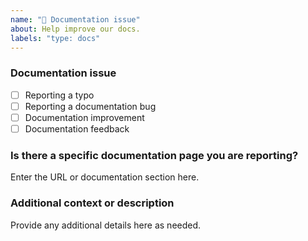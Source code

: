 ```yaml
---
name: "📖 Documentation issue"
about: Help improve our docs.
labels: "type: docs"
---
```


### Documentation issue

<!-- (Update "[ ]" to "[x]" to check a box) -->

- [ ] Reporting a typo
- [ ] Reporting a documentation bug
- [ ] Documentation improvement
- [ ] Documentation feedback

<!--
  If your issue is not regarding the documentation, please choose an issue type:
  https://github.com/BlackBeltTechnology/p2-swagger/issues/new/choose
-->

### Is there a specific documentation page you are reporting?

Enter the URL or documentation section here.

### Additional context or description

Provide any additional details here as needed.
